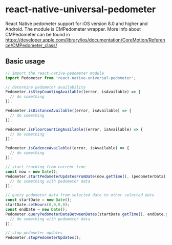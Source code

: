 # react-native-universal-pedometer

React Native pedometer support for iOS version 8.0 and higher and Android. The module is CMPedometer wrapper. More info about CMPedometer can be found in https://developer.apple.com/library/ios/documentation/CoreMotion/Reference/CMPedometer_class/

## Basic usage

```js
// Import the react-native-pedometer module
import Pedometer from 'react-native-universal-pedometer';

// determine pedometer availability
Pedometer.isStepCountingAvailable((error, isAvailable) => {
  // do something
});

Pedometer.isDistanceAvailable((error, isAvailable) => {
  // do something
});

Pedometer.isFloorCountingAvailable((error, isAvailable) => {
  // do something
});

Pedometer.isCadenceAvailable((error, isAvailable) => {
  // do something
});

// start tracking from current time
const now = new Date();
Pedometer.startPedometerUpdatesFromDate(now.getTime(), (pedometerData) => {
  // do something with pedometer data
});

// query pedometer data from selected date to other selected date
const startDate = new Date();
startDate.setHours(0,0,0,0);
const endDate = new Date();
Pedometer.queryPedometerDataBetweenDates(startDate.getTime(), endDate.getTime(), (pedometerData) => {
  // do something with pedometer data
});

// stop pedometer updates
Pedometer.stopPedometerUpdates();
```
